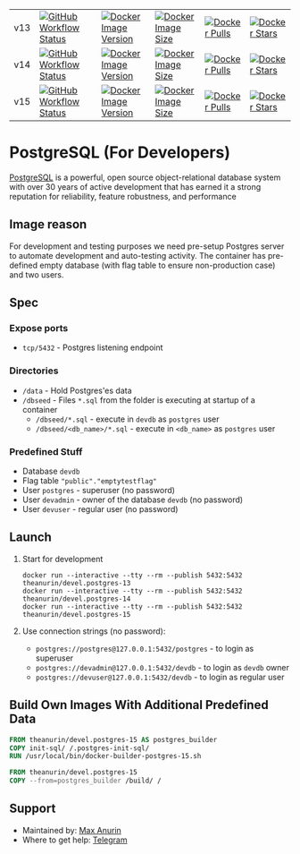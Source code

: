 |               |                                                                                |                                                                    |                                                              |                                                    |                                                    |
|---------------|--------------------------------------------------------------------------------|--------------------------------------------------------------------|--------------------------------------------------------------|----------------------------------------------------|----------------------------------------------------|
| v13 | [![GitHub Workflow Status][13 GitHub Workflow Status]][13 GitHub Workflow Log] | [![Docker Image Version][13 Docker Image Version]][13 Docker Tags] | [![Docker Image Size][13 Docker Image Size]][13 Docker Tags] | [![Docker Pulls][13 Docker Pulls]][13 Docker Repo] | [![Docker Stars][13 Docker Stars]][13 Docker Repo] |
| v14 | [![GitHub Workflow Status][14 GitHub Workflow Status]][14 GitHub Workflow Log] | [![Docker Image Version][14 Docker Image Version]][14 Docker Tags] | [![Docker Image Size][14 Docker Image Size]][14 Docker Tags] | [![Docker Pulls][14 Docker Pulls]][14 Docker Repo] | [![Docker Stars][14 Docker Stars]][14 Docker Repo] |
| v15 | [![GitHub Workflow Status][15 GitHub Workflow Status]][15 GitHub Workflow Log] | [![Docker Image Version][15 Docker Image Version]][15 Docker Tags] | [![Docker Image Size][15 Docker Image Size]][15 Docker Tags] | [![Docker Pulls][15 Docker Pulls]][15 Docker Repo] | [![Docker Stars][15 Docker Stars]][15 Docker Repo] |


# PostgreSQL (For Developers)

[PostgreSQL](https://www.postgresql.org/) is a powerful, open source object-relational database system with over 30 years of active development that has earned it a strong reputation for reliability, feature robustness, and performance

## Image reason

For development and testing purposes we need pre-setup Postgres server to automate development and auto-testing activity. The container has pre-defined empty database (with flag table to ensure non-production case) and two users.

## Spec

### Expose ports

* `tcp/5432` - Postgres listening endpoint

### Directories

* `/data` - Hold Postgres'es data
* `/dbseed` - Files `*.sql` from the folder is executing at startup of a container
    * `/dbseed/*.sql` - execute in `devdb` as `postgres` user
    * `/dbseed/<db_name>/*.sql` - execute in `<db_name>` as `postgres` user

### Predefined Stuff

* Database `devdb`
* Flag table `"public"."emptytestflag"`
* User `postgres` - superuser (no password)
* User `devadmin` - owner of the database `devdb` (no password)
* User `devuser` - regular user (no password)

## Launch

1. Start for development

    ```shell
    docker run --interactive --tty --rm --publish 5432:5432 theanurin/devel.postgres-13
    docker run --interactive --tty --rm --publish 5432:5432 theanurin/devel.postgres-14
    docker run --interactive --tty --rm --publish 5432:5432 theanurin/devel.postgres-15
    ```

1. Use connection strings (no password):

    * `postgres://postgres@127.0.0.1:5432/postgres` - to login as superuser
    * `postgres://devadmin@127.0.0.1:5432/devdb` - to login as `devdb` owner
    * `postgres://devuser@127.0.0.1:5432/devdb` - to login as regular user

## Build Own Images With Additional Predefined Data

```dockerfile
FROM theanurin/devel.postgres-15 AS postgres_builder
COPY init-sql/ /.postgres-init-sql/
RUN /usr/local/bin/docker-builder-postgres-15.sh

FROM theanurin/devel.postgres-15
COPY --from=postgres_builder /build/ /
```

## Support

* Maintained by: [Max Anurin](https://anurin.name/)
* Where to get help: [Telegram](https://t.me/theanurin)

[GitHub Repo Branch]: https://github.com/theanurin/docker-images/tree/devel.postgres
[GitHub Repo Stars]: https://img.shields.io/github/stars/theanurin/docker-images?label=GitHub%20Starts

[13 GitHub Workflow Status]: https://img.shields.io/github/actions/workflow/status/theanurin/docker-images/devel.postgres-13-docker-image-release.yml?label=GitHub%20Workflow
[13 GitHub Workflow Log]: https://github.com/theanurin/docker-images/actions/workflows/devel.postgres-13-docker-image-release.yml
[13 Docker Repo]: https://hub.docker.com/r/theanurin/devel.postgres-13
[13 Docker Image Version]: https://img.shields.io/docker/v/theanurin/devel.postgres-13?sort=date&label=Version
[13 Docker Image Size]: https://img.shields.io/docker/image-size/theanurin/devel.postgres-13?label=Image%20Size
[13 Docker Tags]: https://hub.docker.com/r/theanurin/devel.postgres-13/tags
[13 Docker Stars]: https://img.shields.io/docker/stars/theanurin/devel.postgres-13?label=Docker%20Stars
[13 Docker Pulls]: https://img.shields.io/docker/pulls/theanurin/devel.postgres-13?label=Docker%20Pulls

[14 GitHub Workflow Status]: https://img.shields.io/github/actions/workflow/status/theanurin/docker-images/devel.postgres-14-docker-image-release.yml?label=GitHub%20Workflow
[14 GitHub Workflow Log]: https://github.com/theanurin/docker-images/actions/workflows/devel.postgres-14-docker-image-release.yml
[14 Docker Repo]: https://hub.docker.com/r/theanurin/devel.postgres-14
[14 Docker Image Version]: https://img.shields.io/docker/v/theanurin/devel.postgres-14?sort=date&label=Version
[14 Docker Image Size]: https://img.shields.io/docker/image-size/theanurin/devel.postgres-14?label=Image%20Size
[14 Docker Tags]: https://hub.docker.com/r/theanurin/devel.postgres-14/tags
[14 Docker Stars]: https://img.shields.io/docker/stars/theanurin/devel.postgres-14?label=Docker%20Stars
[14 Docker Pulls]: https://img.shields.io/docker/pulls/theanurin/devel.postgres-14?label=Docker%20Pulls

[15 GitHub Workflow Status]: https://img.shields.io/github/actions/workflow/status/theanurin/docker-images/devel.postgres-15-docker-image-release.yml?label=GitHub%20Workflow
[15 GitHub Workflow Log]: https://github.com/theanurin/docker-images/actions/workflows/devel.postgres-15-docker-image-release.yml
[15 Docker Repo]: https://hub.docker.com/r/theanurin/devel.postgres-15
[15 Docker Image Version]: https://img.shields.io/docker/v/theanurin/devel.postgres-15?sort=date&label=Version
[15 Docker Image Size]: https://img.shields.io/docker/image-size/theanurin/devel.postgres-15?label=Image%20Size
[15 Docker Tags]: https://hub.docker.com/r/theanurin/devel.postgres-15/tags
[15 Docker Stars]: https://img.shields.io/docker/stars/theanurin/devel.postgres-15?label=Docker%20Stars
[15 Docker Pulls]: https://img.shields.io/docker/pulls/theanurin/devel.postgres-15?label=Docker%20Pulls
